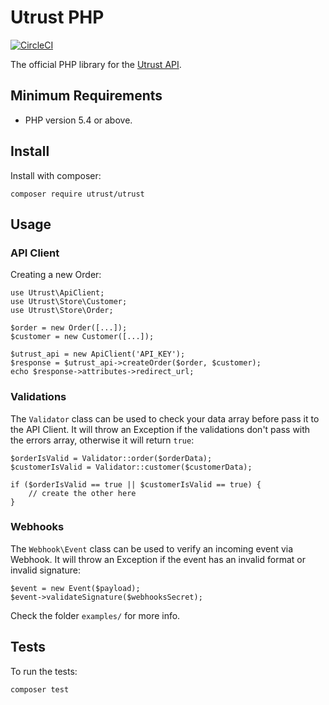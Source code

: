 # Utrust PHP

[![CircleCI](https://circleci.com/gh/utrustdev/utrust-php.svg?style=svg)](https://circleci.com/gh/utrustdev/utrust-php)

The official PHP library for the [Utrust API](https://docs.api.utrust.com).

## Minimum Requirements

- PHP version 5.4 or above.

## Install

Install with composer:

```
composer require utrust/utrust
```

## Usage

### API Client

Creating a new Order:

```
use Utrust\ApiClient;
use Utrust\Store\Customer;
use Utrust\Store\Order;

$order = new Order([...]);
$customer = new Customer([...]);

$utrust_api = new ApiClient('API_KEY');
$response = $utrust_api->createOrder($order, $customer);
echo $response->attributes->redirect_url;
```

### Validations

The `Validator` class can be used to check your data array before pass it to the API Client. It will throw an Exception if the validations don't pass with the errors array, otherwise it will return `true`:

```
$orderIsValid = Validator::order($orderData);
$customerIsValid = Validator::customer($customerData);

if ($orderIsValid == true || $customerIsValid == true) {
    // create the other here
}
```

### Webhooks

The `Webhook\Event` class can be used to verify an incoming event via Webhook. It will throw an Exception if the event has an invalid format or invalid signature:

```
$event = new Event($payload);
$event->validateSignature($webhooksSecret);
```

Check the folder `examples/` for more info.

## Tests

To run the tests:

```
composer test
```
